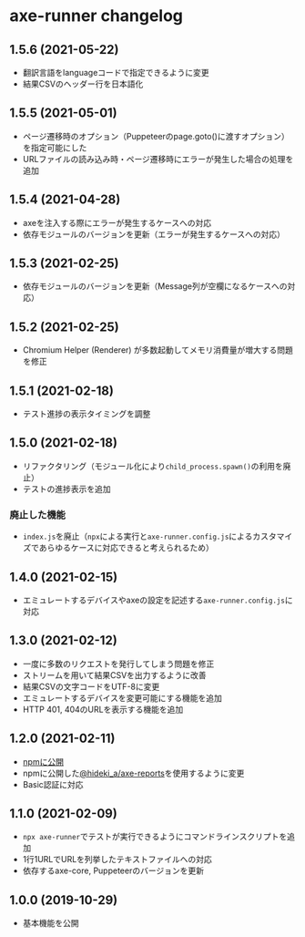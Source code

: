 # axe-runner changelog

## 1.5.6 (2021-05-22)

- 翻訳言語をlanguageコードで指定できるように変更
- 結果CSVのヘッダー行を日本語化

## 1.5.5 (2021-05-01)

- ページ遷移時のオプション（Puppeteerのpage.goto()に渡すオプション）を指定可能にした
- URLファイルの読み込み時・ページ遷移時にエラーが発生した場合の処理を追加

## 1.5.4 (2021-04-28)

- axeを注入する際にエラーが発生するケースへの対応
- 依存モジュールのバージョンを更新（エラーが発生するケースへの対応）

## 1.5.3 (2021-02-25)

- 依存モジュールのバージョンを更新（Message列が空欄になるケースへの対応）

## 1.5.2 (2021-02-25)

- Chromium Helper (Renderer) が多数起動してメモリ消費量が増大する問題を修正

## 1.5.1 (2021-02-18)

- テスト進捗の表示タイミングを調整

## 1.5.0 (2021-02-18)

- リファクタリング（モジュール化により`child_process.spawn()`の利用を廃止）
- テストの進捗表示を追加

### 廃止した機能

- `index.js`を廃止（`npx`による実行と`axe-runner.config.js`によるカスタマイズであらゆるケースに対応できると考えられるため）

## 1.4.0 (2021-02-15)

- エミュレートするデバイスやaxeの設定を記述する`axe-runner.config.js`に対応

## 1.3.0 (2021-02-12)

- 一度に多数のリクエストを発行してしまう問題を修正
- ストリームを用いて結果CSVを出力するように改善
- 結果CSVの文字コードをUTF-8に変更
- エミュレートするデバイスを変更可能にする機能を追加
- HTTP 401, 404のURLを表示する機能を追加

## 1.2.0 (2021-02-11)

- [npmに公開](https://www.npmjs.com/package/axe-runner)
- npmに公開した[@hideki_a/axe-reports](https://www.npmjs.com/package/@hideki_a/axe-reports)を使用するように変更
- Basic認証に対応

## 1.1.0 (2021-02-09)

- `npx axe-runner`でテストが実行できるようにコマンドラインスクリプトを追加
- 1行1URLでURLを列挙したテキストファイルへの対応
- 依存するaxe-core, Puppeteerのバージョンを更新

## 1.0.0 (2019-10-29)

- 基本機能を公開

